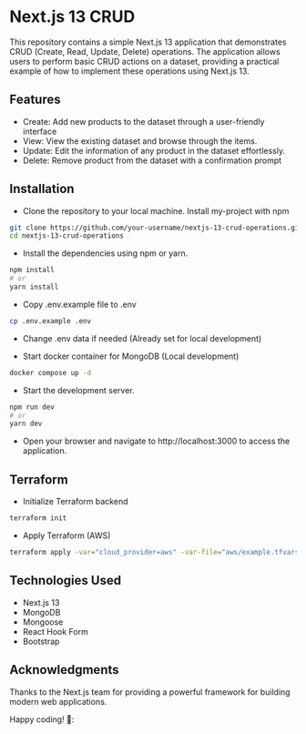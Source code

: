 # Next.js 13 CRUD

This repository contains a simple Next.js 13 application that demonstrates CRUD (Create, Read, Update, Delete) operations. The application allows users to perform basic CRUD actions on a dataset, providing a practical example of how to implement these operations using Next.js 13.

## Features

- Create: Add new products to the dataset through a user-friendly interface
- View: View the existing dataset and browse through the items.
- Update: Edit the information of any product in the dataset effortlessly.
- Delete: Remove product from the dataset with a confirmation prompt

## Installation

- Clone the repository to your local machine.
  Install my-project with npm

```bash
git clone https://github.com/your-username/nextjs-13-crud-operations.git
cd nextjs-13-crud-operations
```

- Install the dependencies using npm or yarn.

```bash
npm install
# or
yarn install
```

- Copy .env.example file to .env

```bash
cp .env.example .env
```

- Change .env data if needed (Already set for local development)

- Start docker container for MongoDB (Local development)

```bash
docker compose up -d
```

- Start the development server.

```bash
npm run dev
# or
yarn dev
```

- Open your browser and navigate to http://localhost:3000 to access the application.

## Terraform

- Initialize Terraform backend

```bash
terraform init
```

- Apply Terraform (AWS)

```bash
terraform apply -var="cloud_provider=aws" -var-file="aws/example.tfvars"
```


## Technologies Used

- Next.js 13
- MongoDB
- Mongoose
- React Hook Form
- Bootstrap

## Acknowledgments

Thanks to the Next.js team for providing a powerful framework for building modern web applications.

Happy coding! 🚀:
